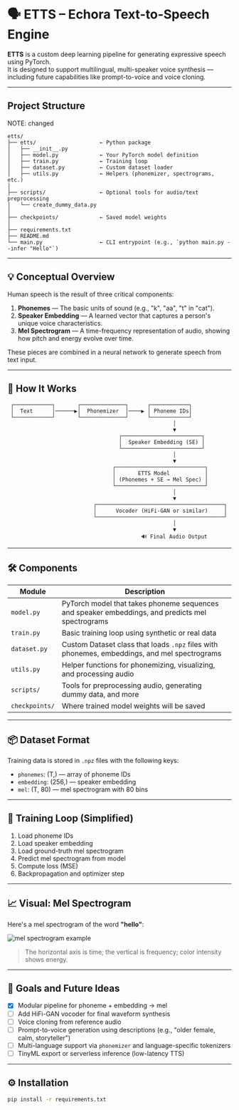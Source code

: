 # 🗣️ ETTS – Echora Text-to-Speech Engine

**ETTS** is a custom deep learning pipeline for generating expressive speech using PyTorch.  
It is designed to support multilingual, multi-speaker voice synthesis — including future capabilities like prompt-to-voice and voice cloning.

---

## Project Structure

NOTE: changed

```
etts/
├── etts/                    ← Python package
│   ├── __init__.py
│   ├── model.py             ← Your PyTorch model definition
│   ├── train.py             ← Training loop
│   ├── dataset.py           ← Custom dataset loader
│   ├── utils.py             ← Helpers (phonemizer, spectrograms, etc.)
│
├── scripts/                 ← Optional tools for audio/text preprocessing
│   └── create_dummy_data.py
│
├── checkpoints/             ← Saved model weights
│
├── requirements.txt
├── README.md
└── main.py                  ← CLI entrypoint (e.g., `python main.py --infer "Hello"`)
```

---

## 💡 Conceptual Overview

Human speech is the result of three critical components:

1. **Phonemes** — The basic units of sound (e.g., "k", "aa", "t" in "cat").
2. **Speaker Embedding** — A learned vector that captures a person's unique voice characteristics.
3. **Mel Spectrogram** — A time-frequency representation of audio, showing how pitch and energy evolve over time.

These pieces are combined in a neural network to generate speech from text input.

---

## 🧠 How It Works

     ┌────────────┐       ┌──────────────┐      ┌────────────┐
     │  Text      │──────▶│  Phonemizer  │────▶ │ Phoneme IDs│
     └────────────┘       └──────────────┘      └────────────┘
                                                        │
                                                        ▼
                                       ┌─────────────────────────┐
                                       │  Speaker Embedding (SE) │
                                       └─────────────────────────┘
                                                        │
                                                        ▼
                                     ┌────────────────────────────┐
                                     │       ETTS Model           │
                                     │ (Phonemes + SE → Mel Spec) │
                                     └────────────────────────────┘
                                                        │
                                                        ▼
                               ┌────────────────────────────────────────┐
                               │      Vocoder (HiFi-GAN or similar)     │
                               └────────────────────────────────────────┘
                                                        │
                                                        ▼
                                              🔊 Final Audio Output

---

## 🛠️ Components

| Module         | Description                                                                                      |
| -------------- | ------------------------------------------------------------------------------------------------ |
| `model.py`     | PyTorch model that takes phoneme sequences and speaker embeddings, and predicts mel spectrograms |
| `train.py`     | Basic training loop using synthetic or real data                                                 |
| `dataset.py`   | Custom Dataset class that loads `.npz` files with phonemes, embeddings, and mel spectrograms     |
| `utils.py`     | Helper functions for phonemizing, visualizing, and processing audio                              |
| `scripts/`     | Tools for preprocessing audio, generating dummy data, and more                                   |
| `checkpoints/` | Where trained model weights will be saved                                                        |

---

## 📦 Dataset Format

Training data is stored in `.npz` files with the following keys:

- `phonemes`: (T,) — array of phoneme IDs
- `embedding`: (256,) — speaker embedding
- `mel`: (T, 80) — mel spectrogram with 80 bins

---

## 🔁 Training Loop (Simplified)

1. Load phoneme IDs
2. Load speaker embedding
3. Load ground-truth mel spectrogram
4. Predict mel spectrogram from model
5. Compute loss (MSE)
6. Backpropagation and optimizer step

---

## 📈 Visual: Mel Spectrogram

Here's a mel spectrogram of the word **"hello"**:

![mel spectrogram example](https://upload.wikimedia.org/wikipedia/commons/thumb/7/73/Spectrogram-19thC.png/800px-Spectrogram-19thC.png)

> The horizontal axis is time; the vertical is frequency; color intensity shows energy.

---

## 🧪 Goals and Future Ideas

- [x] Modular pipeline for phoneme + embedding → mel
- [ ] Add HiFi-GAN vocoder for final waveform synthesis
- [ ] Voice cloning from reference audio
- [ ] Prompt-to-voice generation using descriptions (e.g., "older female, calm, storyteller")
- [ ] Multi-language support via `phonemizer` and language-specific tokenizers
- [ ] TinyML export or serverless inference (low-latency TTS)

---

## ⚙️ Installation

```bash
pip install -r requirements.txt

```
